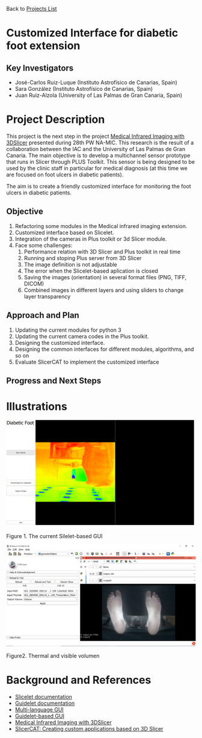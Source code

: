 Back to [Projects List](../../README.md#ProjectsList)

# Customized Interface for diabetic foot extension

## Key Investigators

- José-Carlos Ruiz-Luque (Instituto Astrofísico de Canarias, Spain)
- Sara González (Instituto Astrofísico de Canarias, Spain)
- Juan Ruiz-Alzola (University of Las Palmas de Gran Canaria, Spain)


# Project Description

This project is the next step  in the project [Medical Infrared Imaging with 3DSlicer](https://projectweek.na-mic.org/PW28_2018_GranCanaria/Projects/MedicalInfraredImagingWithSlicer/) presented during 28th PW NA-MIC. This research is the result of a collaboration between the IAC and the University of Las Palmas de Gran Canaria. The main objective is to develop a multichannel sensor prototype that runs in Slicer through PLUS Toolkit. This sensor is being designed to be used by the clinic staff in particular for medical diagnosis (at this time we are focused on foot ulcers in diabetic patients).

The aim is to create a friendly customized interface for monitoring the foot ulcers in diabetic patients. 
 <!-- Moreover, the interface invokes the different steps for the diagnosis Thinking more lines-->


## Objective

<!-- Describe here WHAT you would like to achieve (what you will have as end result). -->
1. Refactoring some modules in the Medical infrared imaging extension.
1. Customized interface based on Slicelet.
1. Integration of the cameras in Plus toolkit or 3d Slicer module.
1. Face some challenges:
   1. Performance relation with 3D Slicer and Plus toolkit in real time
   1. Running and stoping Plus server from 3D Slicer
   1. The image definition is not adjustable
   1. The error when the Slicelet-based aplication is closed
   1. Saving the images (orientation) in several format files (PNG, TIFF, DICOM)
   1. Combined images in different layers and using sliders to change layer transparency


## Approach and Plan

<!-- Describe here HOW you would like to achieve the objectives stated above. -->

1. Updating the current modules for python 3
1. Updating the current camera codes in the Plus toolkit.
1. Designing the customized interface.
1. Designing the common interfaces for different modules, algorithms, and so on
1. Evaluate SlicerCAT to implement the customized interface


## Progress and Next Steps

<!-- Update this section as you make progress, describing of what you have ACTUALLY DONE. If there are specific steps that you could not complete then you can describe them here, too. -->


# Illustrations

<!-- Add pictures and links to videos that demonstrate what has been accomplished.
![Description of picture](Example2.jpg)
![Some more images](Example2.jpg)
-->

<img src="CurrentUI.png" width="800"/>

Figure 1. The current Silelet-based GUI

<img src="thermalVisbleVolumen.png" width="800"/>

Figure2. Thermal and visible volumen

# Background and References

<!-- If you developed any software, include link to the source code repository. If possible, also add links to sample data, and to any relevant publications. -->

- [Slicelet documentation](https://www.slicer.org/wiki/Documentation/Nightly/Developers/Slicelets)
- [Guidelet documentation](http://www.slicerigt.org/wp/developer-tutorial/)
- [Multi-language GUI](https://github.com/mt4sd/UltrasoundTrainingSystem/tree/i18n_l10n)
- [Guidelet-based GUI](https://github.com/mt4sd/UltrasoundTrainingSystem/tree/master)
- [Medical Infrared Imaging with 3DSlicer](https://projectweek.na-mic.org/PW28_2018_GranCanaria/Projects/MedicalInfraredImagingWithSlicer/)
- [SlicerCAT: Creating custom applications based on 3D Slicer](https://blog.kitware.com/slicercat-creating-custom-applications-based-on-3d-slicer/)
